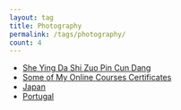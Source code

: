 ```yaml
---
layout: tag
title: Photography
permalink: /tags/photography/
count: 4
---
```


- [She Ying Da Shi Zuo Pin Cun Dang ](https://zxl19.github.io/photography-master/)
- [Some of My Online Courses Certificates](https://samirpaulb.github.io/blog-jekyll/posts/some-of-my-online-courses-certificates/)
- [Japan](https://ansari.io/travel/japan-trip/)
- [Portugal](https://ansari.io/travel/portugal-trip/)
